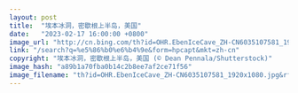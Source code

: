 ```yaml
---
layout: post
title:  "埃本冰洞，密歇根上半岛，美国"
date:   "2023-02-17 16:00:00 +0800"
image_url: "http://cn.bing.com/th?id=OHR.EbenIceCave_ZH-CN6035107581_1920x1080.jpg&rf=LaDigue_1920x1080.jpg&pid=hp"
link: "/search?q=%e5%86%b0%e6%b4%9e&form=hpcapt&mkt=zh-cn"
copyright: "埃本冰洞，密歇根上半岛，美国 (© Dean Pennala/Shutterstock)"
image_hash: "a89b1a70fba0b14c2b8ee7af2ce71f56"
image_filename: "th?id=OHR.EbenIceCave_ZH-CN6035107581_1920x1080.jpg&rf=LaDigue_1920x1080.jpg&pid=hp"
---
```

